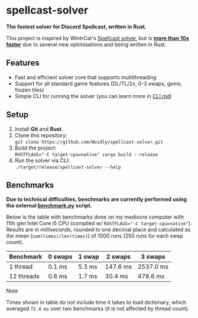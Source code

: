 # spellcast-solver

**The fastest solver for Discord Spellcast, written in Rust.**

This project is inspired by WintrCat's [Spellcast solver](https://github.com/WintrCat/spellcastsolver), but is [**more than 10x faster**](#benchmarks) due to several new optimisations and being written in Rust.

## Features

- Fast and efficient solver core that supports multithreading
- Support for all standard game features (DL/TL/2x, 0-3 swaps, gems, frozen tiles)
- Simple CLI for running the solver (you can learn more in [CLI.md](CLI.md))

## Setup

1. Install **Git** and **Rust**.
2. Clone this repository:  
   `git clone https://github.com/Woidly/spellcast-solver.git`
3. Build the project:  
   `RUSTFLAGS="-C target-cpu=native" cargo build --release`
4. Run the solver via CLI:  
   `./target/release/spellcast-solver --help`

## Benchmarks

**Due to technical difficulties, benchmarks are currently performed using the external [benchmark.py](benchmark.py) script.**

Below is the table with benchmarks done on my mediocre computer with 11th gen Intel Core i5 CPU (compiled w/ `RUSTFLAGS="-C target-cpu=native"`).
Results are in milliseconds, rounded to one decimal place and calculated as the mean (`sum(times)/len(times)`) of 1000 runs (250 runs for each swap count).

| Benchmark  | 0 swaps | 1 swap | 2 swaps  | 3 swaps   |
| ---------- | ------- | ------ | -------- | --------- |
| 1 thread   | 0.1 ms  | 5.3 ms | 147.6 ms | 2537.0 ms |
| 12 threads | 0.6 ms  | 1.7 ms | 30.4 ms  | 478.6 ms  |

> [!NOTE]
> Times shown in table do not include time it takes to load dictionary, which averaged `72.4 ms` over two benchmarks (it is not affected by thread count).

